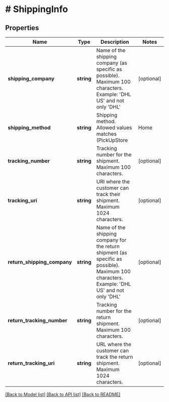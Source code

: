 # # ShippingInfo

## Properties

Name | Type | Description | Notes
------------ | ------------- | ------------- | -------------
**shipping_company** | **string** | Name of the shipping company (as specific as possible). Maximum 100 characters. Example: &#39;DHL US&#39; and not only &#39;DHL&#39; | [optional]
**shipping_method** | **string** | Shipping method. Allowed values matches (PickUpStore|Home|BoxReg|BoxUnreg|PickUpPoint|Own|Postal|DHLPackstation|Digital|Undefined) | [optional]
**tracking_number** | **string** | Tracking number for the shipment. Maximum 100 characters. | [optional]
**tracking_uri** | **string** | URI where the customer can track their shipment. Maximum 1024 characters. | [optional]
**return_shipping_company** | **string** | Name of the shipping company for the return shipment (as specific as possible). Maximum 100 characters. Example: &#39;DHL US&#39; and not only &#39;DHL&#39; | [optional]
**return_tracking_number** | **string** | Tracking number for the return shipment. Maximum 100 characters. | [optional]
**return_tracking_uri** | **string** | URL where the customer can track the return shipment. Maximum 1024 characters. | [optional]

[[Back to Model list]](../../README.md#models) [[Back to API list]](../../README.md#endpoints) [[Back to README]](../../README.md)
